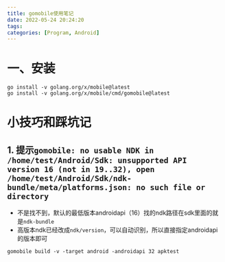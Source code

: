 ```yaml
---
title: gomobile使用笔记
date: 2022-05-24 20:24:20
tags:
categories: [Program, Android]
---
```


# 一、安装

```shell
go install -v golang.org/x/mobile@latest
go install -v golang.org/x/mobile/cmd/gomobile@latest
```

# 小技巧和踩坑记

## 1. 提示`gomobile: no usable NDK in /home/test/Android/Sdk: unsupported API version 16 (not in 19..32), open /home/test/Android/Sdk/ndk-bundle/meta/platforms.json: no such file or directory`

- 不是找不到，默认的最低版本androidapi（16）找的ndk路径在sdk里面的就是`ndk-bundle`
- 高版本ndk已经改成`ndk/version`，可以自动识别，所以直接指定androidapi的版本即可

```shell
gomobile build -v -target android -androidapi 32 apktest
```
